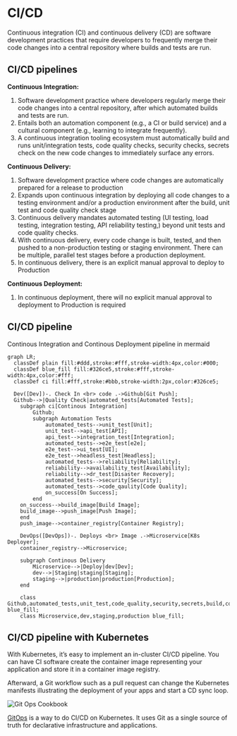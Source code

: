 # CI/CD 

Continuous integration (CI) and continuous delivery (CD) are software development practices that require developers to frequently merge their code changes into a central repository where builds and tests are run.

## CI/CD pipelines

**Continuous Integration:**
1. Software development practice where developers regularly merge their code changes into a central repository, after which automated builds and tests are run.
1. Entails both an automation component (e.g., a CI or build service) and a cultural component (e.g., learning to integrate frequently).
1. A continuous integration tooling ecosystem must automatically build and runs unit/integration tests, code quality checks, security checks, secrets check on the new code changes to immediately surface any errors.


**Continuous Delivery:**
1. Software development practice where code changes are automatically prepared for a release to production
1. Expands upon continuous integration by deploying all code changes to a testing environment and/or a production environment after the build, unit test and code quality check stage
1. Continuous delivery mandates automated testing (UI testing, load testing, integration testing, API reliability testing,) beyond unit tests and code quality checks.
1. With continuous delivery, every code change is built, tested, and then pushed to a non-production testing or staging environment. There can be multiple, parallel test stages before a production deployment. 
1. In continuous delivery, there is an explicit manual approval to deploy to Production

**Continuous Deployment:**
1. In continuous deployment, there will no explicit manual approval to deployment to Production is required


## CI/CD pipeline 

Continous Integration and Continous Deployment pipeline in mermaid


```mermaid
graph LR;
  classDef plain fill:#ddd,stroke:#fff,stroke-width:4px,color:#000;
  classDef blue_fill fill:#326ce5,stroke:#fff,stroke-width:4px,color:#fff;
  classDef ci fill:#fff,stroke:#bbb,stroke-width:2px,color:#326ce5;

  Dev([Dev])-. Check In <br> code .->Github[Git Push];
  Github-->|Quality Check|automated_tests[Automated Tests];
    subgraph ci[Continous Integration]
        Github;
        subgraph Automation Tests
            automated_tests-->unit_test[Unit];
            unit_test-->api_test[API];
            api_test-->integration_test[Integration];
            automated_tests-->e2e_test[e2e];
            e2e_test-->ui_test[UI];
            e2e_test-->headless_test[Headless];
            automated_tests-->reliability[Reliability];
            reliability-->availability_test[Availability];
            reliability-->dr_test[Disaster Recovery];
            automated_tests-->security[Security];
            automated_tests-->code_qaulity[Code Quality];
            on_success[On Success];
        end
    on_success-->build_image[Build Image];
    build_image-->push_image[Push Image];
    end
    push_image-->container_registry[Container Registry];

    DevOps([DevOps])-. Deploys <br> Image .->Microservice[K8s Deployer];
    container_registry-->Microservice;

    subgraph Continous Delivery
        Microservice-->|Deploy|dev[Dev];
        dev-->|Staging|staging[Staging];
        staging-->|production|production[Production];
    end
    
    class Github,automated_tests,unit_test,code_quality,security,secrets,build,container_registry,api_test,code_qaulity,on_success,build_image,push_image,unit_test,integration_test,e2e_test,ui_test,headless_test,reliability,availability_test,dr_test blue_fill;
    class Microservice,dev,staging,production blue_fill;
```


## CI/CD pipeline with Kubernetes

With Kubernetes, it’s easy to implement an in-cluster CI/CD pipeline. 
You can have CI software create the container image representing your application and store it in a container image registry. 

Afterward, a Git workflow such as a pull request can change the Kubernetes manifests illustrating the deployment of your apps and start a CD sync loop.


![Git Ops Cookbook](https://developers.redhat.com/sites/default/files/gocb_0102.png)

[GitOps](./GitOps.md) is a way to do CI/CD on Kubernetes. It uses Git as a single source of truth for declarative infrastructure and applications.

